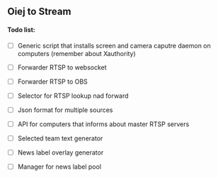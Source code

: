 ## Oiej to Stream

#### Todo list:

- [ ] Generic script that installs screen and camera caputre daemon on computers (remember about Xauthority)
- [ ] Forwarder RTSP to websocket
- [ ] Forwarder RTSP to OBS
- [ ] Selector for RTSP lookup nad forward
- [ ] Json format for multiple sources
- [ ] API for computers that informs about master RTSP servers 
- [ ] Selected team text generator
- [ ] News label overlay generator
- [ ] Manager for news label pool

